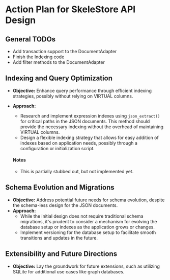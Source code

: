 # Action Plan for SkeleStore API Design

## **General TODOs**

-   Add transaction support to the DocumentAdapter
-   Finish the Indexing code
-   Add filter methods to the DocumentAdapter

## **Indexing and Query Optimization**

-   **Objective:** Enhance query performance through efficient indexing strategies, possibly without relying on VIRTUAL columns.
-   **Approach:**

    -   Research and implement expression indexes using `json_extract()` for critical paths in the JSON documents. This method should provide the necessary indexing without the overhead of maintaining VIRTUAL columns.
    -   Design a flexible indexing strategy that allows for easy addition of indexes based on application needs, possibly through a configuration or initialization script.

    #### Notes

    -   This is partially stubbed out, but not implemented yet.

## **Schema Evolution and Migrations**

-   **Objective:** Address potential future needs for schema evolution, despite the schema-less design for the JSON documents.
-   **Approach:**
    -   While the initial design does not require traditional schema migrations, it's prudent to consider a mechanism for evolving the database setup or indexes as the application grows or changes.
    -   Implement versioning for the database setup to facilitate smooth transitions and updates in the future.

## **Extensibility and Future Directions**

-   **Objective:** Lay the groundwork for future extensions, such as utilizing SQLite for additional use cases like graph databases.
